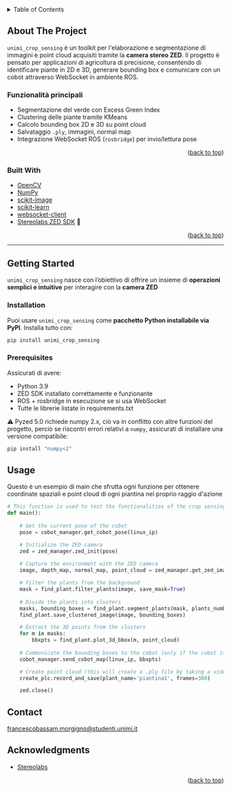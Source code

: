 <!-- TABLE OF CONTENTS -->
<details>
  <summary>Table of Contents</summary>
  <ol>
    <li>
      <a href="#about-the-project">About The Project</a>
      <ul>
        <li><a href="#built-with">Built With</a></li>
      </ul>
    </li>
    <li>
      <a href="#getting-started">Getting Started</a>
      <ul>
        <li><a href="#installation">Installation</a></li>
        <li><a href="#prerequisites">Prerequisites</a></li>
      </ul>
    </li>
    <li><a href="#usage">Usage</a></li>
    <li><a href="#contact">Contact</a></li>
  </ol>
</details>



<!-- ABOUT THE PROJECT -->
## About The Project

`unimi_crop_sensing` è un toolkit per l'elaborazione e segmentazione di immagini e point cloud acquisiti tramite la **camera stereo ZED**. Il progetto è pensato per applicazioni di agricoltura di precisione, consentendo di identificare piante in 2D e 3D, generare bounding box e comunicare con un cobot attraverso WebSocket in ambiente ROS.

### Funzionalità principali
* Segmentazione del verde con Excess Green Index
* Clustering delle piante tramite KMeans
* Calcolo bounding box 2D e 3D su point cloud
* Salvataggio `.ply`, immagini, normal map
* Integrazione WebSocket ROS (`rosbridge`) per invio/lettura pose

<p align="right">(<a href="#readme-top">back to top</a>)</p>

### Built With

* [OpenCV](https://opencv.org/)
* [NumPy](https://numpy.org/)
* [scikit-image](https://scikit-image.org/)
* [scikit-learn](https://scikit-learn.org/)
* [websocket-client](https://github.com/websocket-client/websocket-client)
* [Stereolabs ZED SDK](https://www.stereolabs.com/zed-sdk/) 🔹

<p align="right">(<a href="#readme-top">back to top</a>)</p>

---

<!-- GETTING STARTED -->
## Getting Started

`unimi_crop_sensing` nasce con l’obiettivo di offrire un insieme di **operazioni semplici e intuitive** per interagire con la **camera ZED**

### Installation

Puoi usare `unimi_crop_sensing` come **pacchetto Python installabile via PyPI**. Installa tutto con:
```bash
pip install unimi_crop_sensing
```

### Prerequisites

Assicurati di avere:
- Python 3.9
- ZED SDK installato correttamente e funzionante
- ROS + rosbridge in esecuzione se si usa WebSocket
- Tutte le librerie listate in requirements.txt

⚠️ Pyzed 5.0 richiede numpy 2.x, ciò va in conflitto con altre funzioni del progetto, perciò se riscontri errori relativi a `numpy`, assicurati di installare una versione compatibile:
```bash
pip install "numpy<2"
```

<!-- USAGE EXAMPLES -->
## Usage

Questo è un esempio di main che sfrutta ogni funzione per ottenere coordinate spaziali e point cloud di ogni piantina nel proprio raggio d'azione

```python
# This function is used to test the functionalities of the crop sensing module
def main():
    
    # Get the current pose of the cobot
    pose = cobot_manager.get_cobot_pose(linux_ip)

    # Initialize the ZED camera
    zed = zed_manager.zed_init(pose)
    
    # Capture the environment with the ZED camera
    image, depth_map, normal_map, point_cloud = zed_manager.get_zed_image(zed, save=True)

    # Filter the plants from the background
    mask = find_plant.filter_plants(image, save_mask=True)
    
    # Divide the plants into clusters
    masks, bounding_boxes = find_plant.segment_plants(mask, plants_number)
    find_plant.save_clustered_image(image, bounding_boxes)

    # Extract the 3D points from the clusters
    for m in masks:
        bbxpts = find_plant.plot_3d_bbox(m, point_cloud)
        
    # Communicate the bounding boxes to the cobot (only if the cobot is operated in another machine)
    cobot_manager.send_cobot_map(linux_ip, bbxpts)

    # Create point cloud (this will create a .ply file by taking a video of the environment)
    create_plc.record_and_save(plant_name='piantina1', frames=300)

    zed.close()
``` 

<!-- CONTACT -->
## Contact

francescobassam.morgigno@studenti.unimi.it

<!-- ACKNOWLEDGMENTS -->
## Acknowledgments

* [Stereolabs](https://www.stereolabs.com/en-it)

<p align="right">(<a href="#readme-top">back to top</a>)</p>
